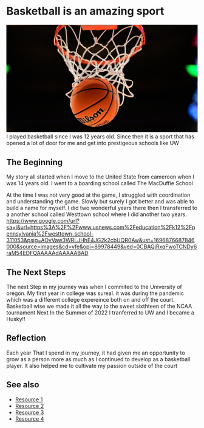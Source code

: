 # Basketball is an amazing sport
<a>
<img src="MBB-WBB_BallHoop.jpg"  percentage = "50%" />
</a>
I played basketball since I was 12 years old. Since then it is a sport that has opened a lot of door for me and get into prestigeous schools like UW

<p style="font-family:verdana;" style="text-align:center;"  >

## The Beginning
My story all started when I move to the United State from cameroon when I was 14 years old. I went to a boarding school called The MacDuffie School

At the time I was not very good at the game, I struggled with coordination and understanding the game. Slowly but surely I got better and was able to build a name for myself.
I did two wonderful years there then I transferred to a another school called Westtown school where I did another two years.
https://www.google.com/url?sa=i&url=https%3A%2F%2Fwww.usnews.com%2Feducation%2Fk12%2Fpennsylvania%2Fwesttown-school-311053&psig=AOvVaw3WRLJHhE4JG2k2cbUQR0Aw&ust=1696876687846000&source=images&cd=vfe&opi=89978449&ved=0CBAQjRxqFwoTCNDy6raM54EDFQAAAAAdAAAAABAD

## The Next Steps
The next Step in my journey was when I commited to the University of oregon. My first year in college was sureal. it was during the pandemic which was a different college expereince both on and off the court. Basketball wise we made it all the way to the sweet sixthteen of the NCAA tournament
Next In the Summer of 2022 I tranferred to UW and I became a Husky!!

## Reflection
Each year That I spend in my journey, it had given me an opportunity to grow as a person more as much as I continued to develop as a basketball player. It also helped me to cultivate my passion outside of the court
</p>

<p style="background-color:tomato;">

## See also
- [Resource 1](https://macduffie.org/)
- [Resource 2](https://www.westtown.edu/)
- [Resource 3](https://goducks.com/sports/mens-basketball/roster/2020-21)
- [Resource 4](https://gohuskies.com/sports/mens-basketball/roster/franck-kepnang/15171)
</p>
